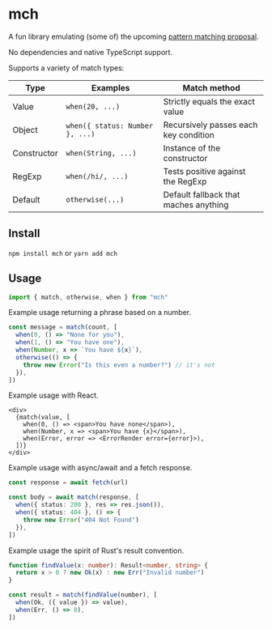 # mch

A fun library emulating (some of) the upcoming [pattern matching proposal](https://github.com/tc39/proposal-pattern-matching).

No dependencies and native TypeScript support.

Supports a variety of match types:

| Type        | Examples                        | Match method                          |
| ----------- | ------------------------------- | ------------------------------------- |
| Value       | `when(20, ...)`                 | Strictly equals the exact value       |
| Object      | `when({ status: Number }, ...)` | Recursively passes each key condition |
| Constructor | `when(String, ...)`             | Instance of the constructor           |
| RegExp      | `when(/hi/, ...)`               | Tests positive against the RegExp     |
| Default     | `otherwise(...)`                | Default fallback that maches anything |

## Install

`npm install mch` or `yarn add mch`

## Usage

```ts
import { match, otherwise, when } from "mch"
```

Example usage returning a phrase based on a number.

```ts
const message = match(count, [
  when(0, () => "None for you"),
  when(1, () => "You have one"),
  when(Number, x => `You have ${x}`),
  otherwise(() => {
    throw new Error("Is this even a number?") // it's not
  }),
])
```

Example usage with React.

```tsx
<div>
  {match(value, [
    when(0, () => <span>You have none</span>),
    when(Number, x => <span>You have {x}</span>),
    when(Error, error => <ErrorRender error={error}>),
  ])}
</div>
```

Example usage with async/await and a fetch response.

```ts
const response = await fetch(url)

const body = await match(response, [
  when({ status: 200 }, res => res.json()),
  when({ status: 404 }, () => {
    throw new Error("404 Not Found")
  }),
])
```

Example usage the spirit of Rust's result convention.

```ts
function findValue(x: number): Result<number, string> {
  return x > 0 ? new Ok(x) : new Err("Invalid number")
}

const result = match(findValue(number), [
  when(Ok, ({ value }) => value),
  when(Err, () => 0),
])
```
